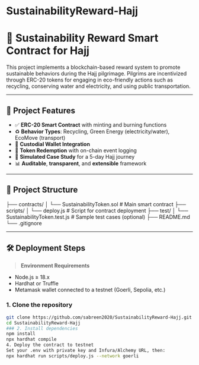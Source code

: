 # SustainabilityReward-Hajj
# 🌱 Sustainability Reward Smart Contract for Hajj

This project implements a blockchain-based reward system to promote sustainable behaviors during the Hajj pilgrimage. Pilgrims are incentivized through ERC-20 tokens for engaging in eco-friendly actions such as recycling, conserving water and electricity, and using public transportation.

---

## 📌 Project Features

- ✅ **ERC-20 Smart Contract** with minting and burning functions  
- ♻️ **Behavior Types**: Recycling, Green Energy (electricity/water), EcoMove (transport)  
- 🔐 **Custodial Wallet Integration**  
- 🔄 **Token Redemption** with on-chain event logging  
- 🔬 **Simulated Case Study** for a 5-day Hajj journey  
- 📊 **Auditable**, **transparent**, and **extensible** framework  

---

## 📂 Project Structure

├── contracts/
│ └── SustainabilityToken.sol # Main smart contract
├── scripts/
│ └── deploy.js # Script for contract deployment
├── test/
│ └── SustainabilityToken.test.js # Sample test cases (optional)
├── README.md
└── .gitignore


---

## 🛠️ Deployment Steps

> **Environment Requirements**
- Node.js ≥ 18.x
- Hardhat or Truffle
- Metamask wallet connected to a testnet (Goerli, Sepolia, etc.)

### 1. Clone the repository
```bash
git clone https://github.com/sabreen2020/SustainabilityReward-Hajj.git
cd SustainabilityReward-Hajj
### 2. Install dependencies
npm install
npx hardhat compile
4. Deploy the contract to testnet
Set your .env with private key and Infura/Alchemy URL, then:
npx hardhat run scripts/deploy.js --network goerli
